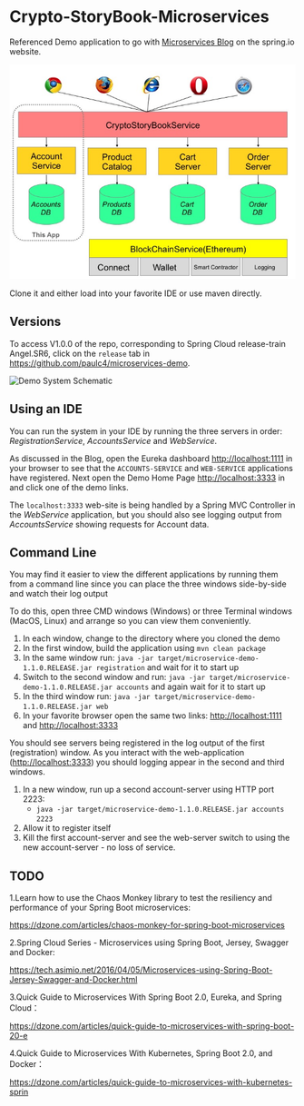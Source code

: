 # Crypto-StoryBook-Microservices

Referenced Demo application to go with [Microservices Blog](https://spring.io/blog/2015/07/14/microservices-with-spring) on the spring.io website.

![CryptoStoryBookService](https://raw.githubusercontent.com/yangboz/iStoryBook/master/MicroServices/shopping-system.jpg)


Clone it and either load into your favorite IDE or use maven directly.

## Versions

To access V1.0.0 of the repo, corresponding to Spring Cloud release-train Angel.SR6, click on the `release` tab in https://github.com/paulc4/microservices-demo.

![Demo System Schematic](https://github.com/paulc4/microservices-demo/blob/master/mini-system.jpg)

## Using an IDE

You can run the system in your IDE by running the three servers in order: _RegistrationService_, _AccountsService_ and _WebService_.

As discussed in the Blog, open the Eureka dashboard [http://localhost:1111](http://localhost:1111) in your browser to see that the `ACCOUNTS-SERVICE` and `WEB-SERVICE` applications have registered.  Next open the Demo Home Page [http://localhost:3333](http://localhost:3333) in and click one of the demo links.

The `localhost:3333` web-site is being handled by a Spring MVC Controller in the _WebService_ application, but you should also see logging output from _AccountsService_ showing requests for Account data.

## Command Line

You may find it easier to view the different applications by running them from a command line since you can place the three windows side-by-side and watch their log output

To do this, open three CMD windows (Windows) or three Terminal windows (MacOS, Linux) and arrange so you can view them conveniently.

 1. In each window, change to the directory where you cloned the demo
 1. In the first window, build the application using `mvn clean package`
 1. In the same window run: `java -jar target/microservice-demo-1.1.0.RELEASE.jar registration` and wait for it to start up
 1. Switch to the second window and run: `java -jar target/microservice-demo-1.1.0.RELEASE.jar accounts` and again wait for
 it to start up
 1. In the third window run: `java -jar target/microservice-demo-1.1.0.RELEASE.jar web`
 1. In your favorite browser open the same two links: [http://localhost:1111](http://localhost:1111) and [http://localhost:3333](http://localhost:3333)

You should see servers being registered in the log output of the first (registration) window.
As you interact with the web-application ([http://localhost:3333](http://localhost:3333)) you should logging appear
in the second and third windows.

 1. In a new window, run up a second account-server using HTTP port 2223:
     * `java -jar target/microservice-demo-1.1.0.RELEASE.jar accounts 2223`
 1. Allow it to register itself
 1. Kill the first account-server and see the web-server switch to using the new account-server - no loss of service.

## TODO
1.Learn how to use the Chaos Monkey library to test the resiliency and performance of your Spring Boot microservices: 

https://dzone.com/articles/chaos-monkey-for-spring-boot-microservices

2.Spring Cloud Series - Microservices using Spring Boot, Jersey, Swagger and Docker:

https://tech.asimio.net/2016/04/05/Microservices-using-Spring-Boot-Jersey-Swagger-and-Docker.html

3.Quick Guide to Microservices With Spring Boot 2.0, Eureka, and Spring Cloud：

https://dzone.com/articles/quick-guide-to-microservices-with-spring-boot-20-e

4.Quick Guide to Microservices With Kubernetes, Spring Boot 2.0, and Docker：

https://dzone.com/articles/quick-guide-to-microservices-with-kubernetes-sprin
